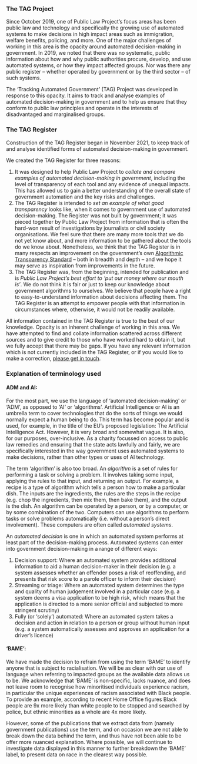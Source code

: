 ### The TAG Project

Since October 2019, one of Public Law Project’s focus areas has been public law and technology and specifically the growing use of automated systems to make decisions in high impact areas such as immigration, welfare benefits, policing, and more. One of the major challenges of working in this area is the opacity around automated decision-making in government. In 2019, we noted that there was no systematic, public information about how and why public authorities procure, develop, and use automated systems, or how they impact affected groups. Nor was there any public register – whether operated by government or by the third sector – of such systems.

The ‘Tracking Automated Government’ (TAG) Project was developed in response to this opacity. It aims to track and analyse examples of automated decision-making in government and to help us ensure that they conform to public law principles and operate in the interests of disadvantaged and marginalised groups. 

### The TAG Register

Construction of the TAG Register began in November 2021, to keep track of and analyse identified forms of automated decision-making in government. 

We created the TAG Register for three reasons:

1. It was designed to help Public Law Project to *collate and compare examples of automated decision-making in government*, including the level of transparency of each tool and any evidence of unequal impacts. This has allowed us to gain a better understanding of the overall state of government automation and the key risks and challenges.
2. The TAG Register is intended to *set an example of what good transparency* looks like, when it comes to government use of automated decision-making. The Register was not built by government; it was pieced together by Public Law Project from information that is often the hard-won result of investigations by journalists or civil society organisations. We feel sure that there are many more tools that we do not yet know about, and more information to be gathered about the tools do we know about. Nonetheless, we think that the TAG Register is in many respects an improvement on the government’s own [Algorithmic Transparency Standard](https://www.gov.uk/government/collections/algorithmic-transparency-standard) – both in breadth and depth – and we hope it may serve as inspiration from improvements in the future. 
3. The TAG Register was, from the beginning, intended for publication and is *Public Law Project’s best effort to ‘put our money where our mouth is’*. We do not think it is fair or just to keep our knowledge about government algorithms to ourselves. We believe that people have a right to easy-to-understand information about decisions affecting them. The TAG Register is an attempt to empower people with that information in circumstances where, otherwise, it would not be readily available. 

All information contained in the TAG Register is true to the best of our knowledge. Opacity is an inherent challenge of working in this area. We have attempted to find and collate information scattered across different sources and to give credit to those who have worked hard to obtain it, but we fully accept that there may be gaps. If you have any relevant information which is not currently included in the TAG Register, or if you would like to make a correction, [please get in touch](mailto:tagproject@publiclawproject.org.uk).

### Explanation of terminology used

#### ADM and AI:
For the most part, we use the language of ‘automated decision-making' or ‘ADM’, as opposed to ‘AI’ or ‘algorithms’. Artificial Intelligence or AI is an umbrella term to cover technologies that do the sorts of things we would normally expect a human being to do. This term has become popular and is used, for example, in the title of the EU’s proposed legislation: The Artificial Intelligence Act. However, it is very broad and somewhat vague. It is also, for our purposes, over-inclusive. As a charity focussed on access to public law remedies and ensuring that the state acts lawfully and fairly, we are specifically interested in the way government uses automated systems to make decisions, rather than other types or uses of AI technology. 

The term ‘algorithm’ is also too broad. An *algorithm* is a set of rules for performing a task or solving a problem. It involves taking some input, applying the rules to that input, and returning an output. For example, a recipe is a type of algorithm which tells a person how to make a particular dish. The inputs are the ingredients, the rules are the steps in the recipe (e.g. chop the ingredients, then mix them, then bake them), and the output is the dish. An algorithm can be operated by a person, or by a computer, or by some combination of the two. Computers can use algorithms to perform tasks or solve problems automatically (i.e. without a person’s direct involvement). These computers are often called *automated systems*. 

An *automated decision* is one in which an automated system performs at least part of the decision-making process. Automated systems can enter into government decision-making in a range of different ways:
1. Decision support: Where an automated system provides additional information to aid a human decision-maker in their decision (e.g. a system assesses whether an offender poses a risk of reoffending, and presents that risk score to a parole officer to inform their decision)
2. Streaming or triage: Where an automated system determines the type and quality of human judgement involved in a particular case (e.g. a system deems a visa application to be high risk, which means that the application is directed to a more senior official and subjected to more stringent scrutiny)
3. Fully (or ‘solely’) automated: Where an automated system takes a decision and action in relation to a person or group without human input (e.g. a system automatically assesses and approves an application for a driver’s licence)

#### ‘BAME’:
We have made the decision to refrain from using the term ‘BAME’ to identify anyone that is subject to racialisation. We will be as clear with our use of language when referring to impacted groups as the available data allows us to be. We acknowledge that ‘BAME’ is non-specific, lacks nuance, and does not leave room to recognise how minoritised individuals experience racism, in particular the unique experiences of racism associated with Black people. To provide an example, according to recent Home Office figures Black people are 9x more likely than white people to be stopped and searched by police, but ethnic minorities as a whole are 4x more likely.

However, some of the publications that we extract data from (namely government publications) use the term, and on occasion we are not able to break down the data behind the term, and thus have not been able to be offer more nuanced explanation. Where possible, we will continue to investigate data displayed in this manner to further breakdown the ‘BAME’ label, to present data on race in the clearest way possible.

